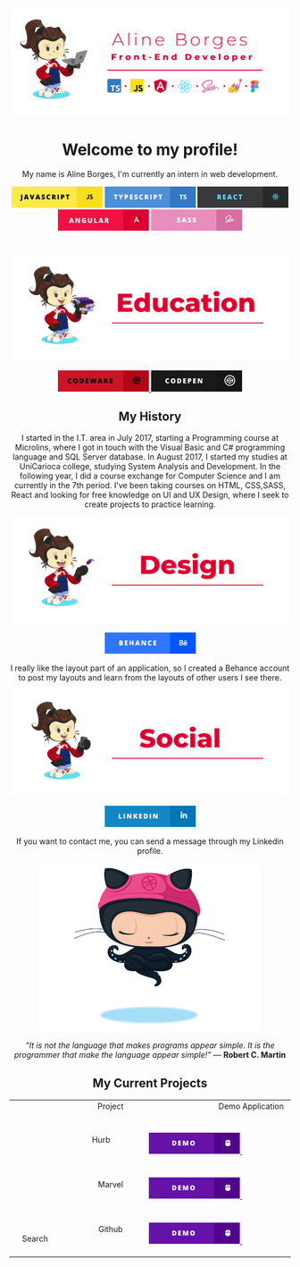 <p align="center"> 
  <img src="https://github.com/aline-borges/aline-borges/blob/master/main-banner.png?raw=true">
</p>

<h1 align="center">Welcome to my profile!</h1>
<p align="center">My name is Aline Borges, I'm currently an intern in web development.</p>

<p align="center"> 
  <img src="https://github.com/aline-borges/aline-borges/blob/master/javascript.png?raw=true">
  <img src="https://github.com/aline-borges/aline-borges/blob/master/typescript.png?raw=true">
  <img src="https://github.com/aline-borges/aline-borges/blob/master/react.png?raw=true">
  <img src="https://github.com/aline-borges/aline-borges/blob/master/angular.png?raw=true">
  <img src="https://github.com/aline-borges/aline-borges/blob/master/sass.png?raw=true">
</p>

# 
#

<p align="center"> 
  <img src="https://github.com/aline-borges/aline-borges/blob/master/banner-education.png?raw=true">
</p>

<p align="center">
  <a href="https://www.codewars.com/users/AlineBorges">
    <img src="https://github.com/aline-borges/aline-borges/blob/master/codewars.png?raw=true">
  </a>
  <a href="https://codepen.io/apborges">
    <img src="https://github.com/aline-borges/aline-borges/blob/master/codepen.png?raw=true">
  </a>
</p>

  
<h2 align="center">My History</h1>
<p align="center"> I started in the I.T. area in July 2017, starting a Programming course at Microlins, where I got in touch with the Visual Basic and C# programming language and SQL Server database. In August 2017, I started my studies at UniCarioca college, studying System Analysis and Development. In the following year, I did a course exchange for Computer Science and I am currently in the 7th period. I've been taking courses on HTML, CSS,SASS, React and looking for free knowledge on UI and UX Design, where I seek to create projects to practice learning. </p>

<p align="center"> 
  <img src="https://github.com/aline-borges/aline-borges/blob/master/banner-design.png?raw=true">
</p>

<p align="center">
  <a href="https://www.behance.net/apborges">
    <img src="https://github.com/aline-borges/aline-borges/blob/master/behance.png?raw=true">
  </a>  
</p>

<p align="center"> I really like the layout part of an application, so I created a Behance account to post my layouts and learn from the layouts of other users I see there. </p>

<p align="center"> 
  <img src="https://github.com/aline-borges/aline-borges/blob/master/banner-social.png?raw=true">
</p>

<p align="center">
  <a href="https://www.linkedin.com/in/apborges/">
    <img src="https://github.com/aline-borges/aline-borges/blob/master/linkedin.png?raw=true">
  </a>
</p>

<p align="center"> If you want to contact me, you can send a message through my Linkedin profile. </p>

<p align="center"> 
  <img src="https://github.com/aline-borges/aline-borges/blob/master/gif.gif?raw=true">
</p>

<p align="center"> 
 <i>“It is not the language that makes programs appear simple. It is the programmer that make the language appear simple!”</i> ― <b>Robert C. Martin</b>
</p>

<h2 align="center">My Current Projects</h1>

<center> 
  <table>
    <tbody>
      <tr>
        <td align="center">
          <span>&nbsp;&nbsp;&nbsp;&nbsp;&nbsp;&nbsp;&nbsp;&nbsp;</span>
          <span>&nbsp;&nbsp;&nbsp;&nbsp;&nbsp;&nbsp;&nbsp;&nbsp;</span>
          <span>&nbsp;&nbsp;&nbsp;&nbsp;&nbsp;&nbsp;&nbsp;&nbsp;</span>
          <span>&nbsp;&nbsp;&nbsp;&nbsp;&nbsp;&nbsp;&nbsp;&nbsp;</span>
          Project
          <span>&nbsp;&nbsp;&nbsp;&nbsp;&nbsp;&nbsp;&nbsp;&nbsp;</span>
          <span>&nbsp;&nbsp;&nbsp;&nbsp;&nbsp;&nbsp;&nbsp;&nbsp;</span>
          <span>&nbsp;&nbsp;&nbsp;&nbsp;&nbsp;&nbsp;&nbsp;&nbsp;</span>    
          <span>&nbsp;&nbsp;&nbsp;&nbsp;&nbsp;&nbsp;&nbsp;&nbsp;</span> 
        </td>
        <td align="center">
          <span>&nbsp;&nbsp;&nbsp;&nbsp;&nbsp;&nbsp;&nbsp;&nbsp;</span>
          <span>&nbsp;&nbsp;&nbsp;&nbsp;&nbsp;&nbsp;&nbsp;&nbsp;</span>
          <span>&nbsp;&nbsp;&nbsp;&nbsp;&nbsp;&nbsp;&nbsp;&nbsp;</span>
          <span>&nbsp;&nbsp;&nbsp;&nbsp;&nbsp;&nbsp;&nbsp;&nbsp;</span>
          Demo Application
          <span>&nbsp;&nbsp;&nbsp;&nbsp;&nbsp;&nbsp;&nbsp;&nbsp;</span>
          <span>&nbsp;&nbsp;&nbsp;&nbsp;&nbsp;&nbsp;&nbsp;&nbsp;</span>
          <span>&nbsp;&nbsp;&nbsp;&nbsp;&nbsp;&nbsp;&nbsp;&nbsp;</span>    
          <span>&nbsp;&nbsp;&nbsp;&nbsp;&nbsp;&nbsp;&nbsp;&nbsp;</span>
        </td>
      </tr>
      <tr>
        <td align="center">
          <span>&nbsp;&nbsp;&nbsp;&nbsp;&nbsp;&nbsp;&nbsp;&nbsp;</span>
          <span>&nbsp;&nbsp;&nbsp;&nbsp;&nbsp;&nbsp;&nbsp;&nbsp;</span>
          <span>&nbsp;&nbsp;&nbsp;&nbsp;&nbsp;&nbsp;&nbsp;&nbsp;</span>
          <span>&nbsp;&nbsp;&nbsp;&nbsp;&nbsp;&nbsp;&nbsp;&nbsp;</span>
          Hurb
          <span>&nbsp;&nbsp;&nbsp;&nbsp;&nbsp;&nbsp;&nbsp;&nbsp;</span>
          <span>&nbsp;&nbsp;&nbsp;&nbsp;&nbsp;&nbsp;&nbsp;&nbsp;</span>
          <span>&nbsp;&nbsp;&nbsp;&nbsp;&nbsp;&nbsp;&nbsp;&nbsp;</span>    
          <span>&nbsp;&nbsp;&nbsp;&nbsp;&nbsp;&nbsp;&nbsp;&nbsp;</span>  
        </td>
        <td align="center">
          <span>&nbsp;&nbsp;&nbsp;&nbsp;&nbsp;&nbsp;&nbsp;&nbsp;</span>
          <span>&nbsp;&nbsp;&nbsp;&nbsp;&nbsp;&nbsp;&nbsp;&nbsp;</span>
          <span>&nbsp;&nbsp;&nbsp;&nbsp;&nbsp;&nbsp;&nbsp;&nbsp;</span>
          <span>&nbsp;&nbsp;&nbsp;&nbsp;&nbsp;&nbsp;&nbsp;&nbsp;</span>
          <a href="https://hurb-angular.netlify.app/">
            <img src="https://github.com/aline-borges/aline-borges/blob/master/demo.png?raw=true">
          </a>          
          <span>&nbsp;&nbsp;&nbsp;&nbsp;&nbsp;&nbsp;&nbsp;&nbsp;</span>
          <span>&nbsp;&nbsp;&nbsp;&nbsp;&nbsp;&nbsp;&nbsp;&nbsp;</span>
          <span>&nbsp;&nbsp;&nbsp;&nbsp;&nbsp;&nbsp;&nbsp;&nbsp;</span>    
          <span>&nbsp;&nbsp;&nbsp;&nbsp;&nbsp;&nbsp;&nbsp;&nbsp;</span>  
        </td>      
      </tr>
      <tr>
        <td align="center">
          <span>&nbsp;&nbsp;&nbsp;&nbsp;&nbsp;&nbsp;&nbsp;&nbsp;</span>
          <span>&nbsp;&nbsp;&nbsp;&nbsp;&nbsp;&nbsp;&nbsp;&nbsp;</span>
          <span>&nbsp;&nbsp;&nbsp;&nbsp;&nbsp;&nbsp;&nbsp;&nbsp;</span>
          <span>&nbsp;&nbsp;&nbsp;&nbsp;&nbsp;&nbsp;&nbsp;&nbsp;</span>
          Marvel
          <span>&nbsp;&nbsp;&nbsp;&nbsp;&nbsp;&nbsp;&nbsp;&nbsp;</span>
          <span>&nbsp;&nbsp;&nbsp;&nbsp;&nbsp;&nbsp;&nbsp;&nbsp;</span>
          <span>&nbsp;&nbsp;&nbsp;&nbsp;&nbsp;&nbsp;&nbsp;&nbsp;</span>    
          <span>&nbsp;&nbsp;&nbsp;&nbsp;&nbsp;&nbsp;&nbsp;&nbsp;</span>  
        </td>
        <td align="center">
          <span>&nbsp;&nbsp;&nbsp;&nbsp;&nbsp;&nbsp;&nbsp;&nbsp;</span>
          <span>&nbsp;&nbsp;&nbsp;&nbsp;&nbsp;&nbsp;&nbsp;&nbsp;</span>
          <span>&nbsp;&nbsp;&nbsp;&nbsp;&nbsp;&nbsp;&nbsp;&nbsp;</span>
          <span>&nbsp;&nbsp;&nbsp;&nbsp;&nbsp;&nbsp;&nbsp;&nbsp;</span>
          <a href="https://alineborges-marvelapi.netlify.app/">
            <img src="https://github.com/aline-borges/aline-borges/blob/master/demo.png?raw=true">
          </a>          
          <span>&nbsp;&nbsp;&nbsp;&nbsp;&nbsp;&nbsp;&nbsp;&nbsp;</span>
          <span>&nbsp;&nbsp;&nbsp;&nbsp;&nbsp;&nbsp;&nbsp;&nbsp;</span>
          <span>&nbsp;&nbsp;&nbsp;&nbsp;&nbsp;&nbsp;&nbsp;&nbsp;</span>    
          <span>&nbsp;&nbsp;&nbsp;&nbsp;&nbsp;&nbsp;&nbsp;&nbsp;</span>  
        </td>      
      </tr>
      <tr>
        <td align="center">
          <span>&nbsp;&nbsp;&nbsp;&nbsp;&nbsp;&nbsp;&nbsp;&nbsp;</span>
          <span>&nbsp;&nbsp;&nbsp;&nbsp;&nbsp;&nbsp;&nbsp;&nbsp;</span>
          <span>&nbsp;&nbsp;&nbsp;&nbsp;&nbsp;&nbsp;&nbsp;&nbsp;</span>
          <span>&nbsp;&nbsp;&nbsp;&nbsp;&nbsp;&nbsp;&nbsp;&nbsp;</span>
          Github Search
          <span>&nbsp;&nbsp;&nbsp;&nbsp;&nbsp;&nbsp;&nbsp;&nbsp;</span>
          <span>&nbsp;&nbsp;&nbsp;&nbsp;&nbsp;&nbsp;&nbsp;&nbsp;</span>
          <span>&nbsp;&nbsp;&nbsp;&nbsp;&nbsp;&nbsp;&nbsp;&nbsp;</span>    
          <span>&nbsp;&nbsp;&nbsp;&nbsp;&nbsp;&nbsp;&nbsp;&nbsp;</span>  
        </td>
        <td align="center">
          <span>&nbsp;&nbsp;&nbsp;&nbsp;&nbsp;&nbsp;&nbsp;&nbsp;</span>
          <span>&nbsp;&nbsp;&nbsp;&nbsp;&nbsp;&nbsp;&nbsp;&nbsp;</span>
          <span>&nbsp;&nbsp;&nbsp;&nbsp;&nbsp;&nbsp;&nbsp;&nbsp;</span>
          <span>&nbsp;&nbsp;&nbsp;&nbsp;&nbsp;&nbsp;&nbsp;&nbsp;</span>
          <a href="https://github-search-gs.netlify.app/">
            <img src="https://github.com/aline-borges/aline-borges/blob/master/demo.png?raw=true">
          </a>          
          <span>&nbsp;&nbsp;&nbsp;&nbsp;&nbsp;&nbsp;&nbsp;&nbsp;</span>
          <span>&nbsp;&nbsp;&nbsp;&nbsp;&nbsp;&nbsp;&nbsp;&nbsp;</span>
          <span>&nbsp;&nbsp;&nbsp;&nbsp;&nbsp;&nbsp;&nbsp;&nbsp;</span>    
          <span>&nbsp;&nbsp;&nbsp;&nbsp;&nbsp;&nbsp;&nbsp;&nbsp;</span>  
        </td>      
      </tr>
    </tbody>
  </table>
</center>
